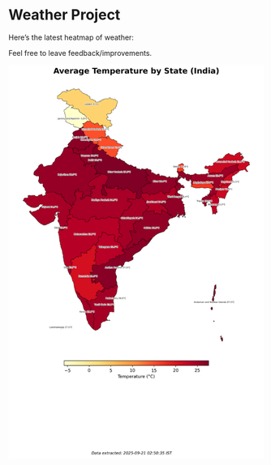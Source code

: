# Weather Project

Here’s the latest heatmap of weather:

Feel free to leave feedback/improvements.

![India Heatmap](docs/assets/india_heatmap.png?v=CF1AA5)
